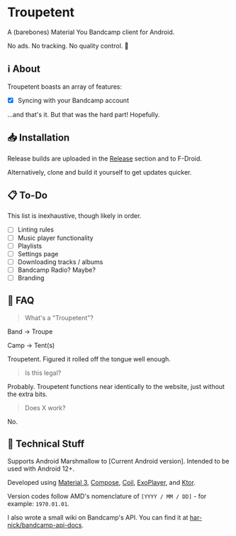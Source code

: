 # Troupetent

A (barebones) Material You Bandcamp client for Android.

No ads. No tracking. No quality control. 🎉

## ℹ️ About

Troupetent boasts an array of features:

- [x] Syncing with your Bandcamp account

...and that's it. But that was the hard part! Hopefully.

## 📥 Installation

Release builds are uploaded in the [Release](https://github.com/har-nick/troupetent/releases) section and to F-Droid.

Alternatively, clone and build it yourself to get updates quicker.

## 📋 To-Do

This list is inexhaustive, though likely in order.

- [ ] Linting rules
- [ ] Music player functionality
- [ ] Playlists
- [ ] Settings page
- [ ] Downloading tracks / albums
- [ ] Bandcamp Radio? Maybe?
- [ ] Branding

## 🙋 FAQ

> What's a "Troupetent"?

Band -> Troupe

Camp -> Tent(s)

Troupetent. Figured it rolled off the tongue well enough.

> Is this legal?

Probably. Troupetent functions near identically to the website, just without the extra bits.

> Does X work?

No.

## 🔧 Technical Stuff

Supports Android Marshmallow to [Current Android version]. Intended to be used with Android 12+.

Developed using [Material 3](https://m3.material.io/), [Compose](https://developer.android.com/jetpack/compose), [Coil](https://coil-kt.github.io/coil/), [ExoPlayer](https://developer.android.com/jetpack/androidx/releases/media3), and [Ktor](https://ktor.io/).

Version codes follow AMD's nomenclature of ` [YYYY / MM / DD] ` - for example: ` 1970.01.01 `.

I also wrote a small wiki on Bandcamp's API. You can find it at [har-nick/bandcamp-api-docs](https://github.com/har-nick/bandcamp-api-docs).
